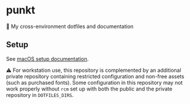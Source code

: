 # punkt
📍 My cross-environment dotfiles and documentation

## Setup

See [macOS setup documentation](_docs/macos_setup.md).

⚠️ For workstation use, this repository is complemented by an additional private repository
containing restricted configuration and non-free assets (such as purchased fonts). Some
configuration in this repository may not work properly without `rcm` set up with both the public and
the private repository in `DOTFILES_DIRS`.
